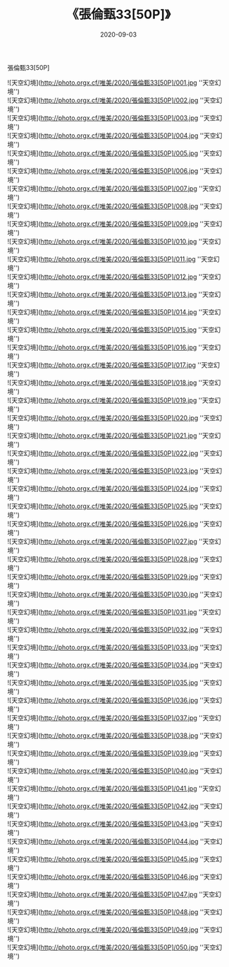 ﻿---
layout: post
title: 《張倫甄33[50P]》
date: 2020-09-03
img: http://photo.orgx.cf/唯美/2020/張倫甄33[50P]/000.jpg
tags: [美女,清纯,唯美]
---

張倫甄33[50P]



![天空幻境](http://photo.orgx.cf/唯美/2020/張倫甄33[50P]/001.jpg ''天空幻境'')<br>
![天空幻境](http://photo.orgx.cf/唯美/2020/張倫甄33[50P]/002.jpg ''天空幻境'')<br>
![天空幻境](http://photo.orgx.cf/唯美/2020/張倫甄33[50P]/003.jpg ''天空幻境'')<br>
![天空幻境](http://photo.orgx.cf/唯美/2020/張倫甄33[50P]/004.jpg ''天空幻境'')<br>
![天空幻境](http://photo.orgx.cf/唯美/2020/張倫甄33[50P]/005.jpg ''天空幻境'')<br>
![天空幻境](http://photo.orgx.cf/唯美/2020/張倫甄33[50P]/006.jpg ''天空幻境'')<br>
![天空幻境](http://photo.orgx.cf/唯美/2020/張倫甄33[50P]/007.jpg ''天空幻境'')<br>
![天空幻境](http://photo.orgx.cf/唯美/2020/張倫甄33[50P]/008.jpg ''天空幻境'')<br>
![天空幻境](http://photo.orgx.cf/唯美/2020/張倫甄33[50P]/009.jpg ''天空幻境'')<br>
![天空幻境](http://photo.orgx.cf/唯美/2020/張倫甄33[50P]/010.jpg ''天空幻境'')<br>
![天空幻境](http://photo.orgx.cf/唯美/2020/張倫甄33[50P]/011.jpg ''天空幻境'')<br>
![天空幻境](http://photo.orgx.cf/唯美/2020/張倫甄33[50P]/012.jpg ''天空幻境'')<br>
![天空幻境](http://photo.orgx.cf/唯美/2020/張倫甄33[50P]/013.jpg ''天空幻境'')<br>
![天空幻境](http://photo.orgx.cf/唯美/2020/張倫甄33[50P]/014.jpg ''天空幻境'')<br>
![天空幻境](http://photo.orgx.cf/唯美/2020/張倫甄33[50P]/015.jpg ''天空幻境'')<br>
![天空幻境](http://photo.orgx.cf/唯美/2020/張倫甄33[50P]/016.jpg ''天空幻境'')<br>
![天空幻境](http://photo.orgx.cf/唯美/2020/張倫甄33[50P]/017.jpg ''天空幻境'')<br>
![天空幻境](http://photo.orgx.cf/唯美/2020/張倫甄33[50P]/018.jpg ''天空幻境'')<br>
![天空幻境](http://photo.orgx.cf/唯美/2020/張倫甄33[50P]/019.jpg ''天空幻境'')<br>
![天空幻境](http://photo.orgx.cf/唯美/2020/張倫甄33[50P]/020.jpg ''天空幻境'')<br>
![天空幻境](http://photo.orgx.cf/唯美/2020/張倫甄33[50P]/021.jpg ''天空幻境'')<br>
![天空幻境](http://photo.orgx.cf/唯美/2020/張倫甄33[50P]/022.jpg ''天空幻境'')<br>
![天空幻境](http://photo.orgx.cf/唯美/2020/張倫甄33[50P]/023.jpg ''天空幻境'')<br>
![天空幻境](http://photo.orgx.cf/唯美/2020/張倫甄33[50P]/024.jpg ''天空幻境'')<br>
![天空幻境](http://photo.orgx.cf/唯美/2020/張倫甄33[50P]/025.jpg ''天空幻境'')<br>
![天空幻境](http://photo.orgx.cf/唯美/2020/張倫甄33[50P]/026.jpg ''天空幻境'')<br>
![天空幻境](http://photo.orgx.cf/唯美/2020/張倫甄33[50P]/027.jpg ''天空幻境'')<br>
![天空幻境](http://photo.orgx.cf/唯美/2020/張倫甄33[50P]/028.jpg ''天空幻境'')<br>
![天空幻境](http://photo.orgx.cf/唯美/2020/張倫甄33[50P]/029.jpg ''天空幻境'')<br>
![天空幻境](http://photo.orgx.cf/唯美/2020/張倫甄33[50P]/030.jpg ''天空幻境'')<br>
![天空幻境](http://photo.orgx.cf/唯美/2020/張倫甄33[50P]/031.jpg ''天空幻境'')<br>
![天空幻境](http://photo.orgx.cf/唯美/2020/張倫甄33[50P]/032.jpg ''天空幻境'')<br>
![天空幻境](http://photo.orgx.cf/唯美/2020/張倫甄33[50P]/033.jpg ''天空幻境'')<br>
![天空幻境](http://photo.orgx.cf/唯美/2020/張倫甄33[50P]/034.jpg ''天空幻境'')<br>
![天空幻境](http://photo.orgx.cf/唯美/2020/張倫甄33[50P]/035.jpg ''天空幻境'')<br>
![天空幻境](http://photo.orgx.cf/唯美/2020/張倫甄33[50P]/036.jpg ''天空幻境'')<br>
![天空幻境](http://photo.orgx.cf/唯美/2020/張倫甄33[50P]/037.jpg ''天空幻境'')<br>
![天空幻境](http://photo.orgx.cf/唯美/2020/張倫甄33[50P]/038.jpg ''天空幻境'')<br>
![天空幻境](http://photo.orgx.cf/唯美/2020/張倫甄33[50P]/039.jpg ''天空幻境'')<br>
![天空幻境](http://photo.orgx.cf/唯美/2020/張倫甄33[50P]/040.jpg ''天空幻境'')<br>
![天空幻境](http://photo.orgx.cf/唯美/2020/張倫甄33[50P]/041.jpg ''天空幻境'')<br>
![天空幻境](http://photo.orgx.cf/唯美/2020/張倫甄33[50P]/042.jpg ''天空幻境'')<br>
![天空幻境](http://photo.orgx.cf/唯美/2020/張倫甄33[50P]/043.jpg ''天空幻境'')<br>
![天空幻境](http://photo.orgx.cf/唯美/2020/張倫甄33[50P]/044.jpg ''天空幻境'')<br>
![天空幻境](http://photo.orgx.cf/唯美/2020/張倫甄33[50P]/045.jpg ''天空幻境'')<br>
![天空幻境](http://photo.orgx.cf/唯美/2020/張倫甄33[50P]/046.jpg ''天空幻境'')<br>
![天空幻境](http://photo.orgx.cf/唯美/2020/張倫甄33[50P]/047.jpg ''天空幻境'')<br>
![天空幻境](http://photo.orgx.cf/唯美/2020/張倫甄33[50P]/048.jpg ''天空幻境'')<br>
![天空幻境](http://photo.orgx.cf/唯美/2020/張倫甄33[50P]/049.jpg ''天空幻境'')<br>
![天空幻境](http://photo.orgx.cf/唯美/2020/張倫甄33[50P]/050.jpg ''天空幻境'')<br>
